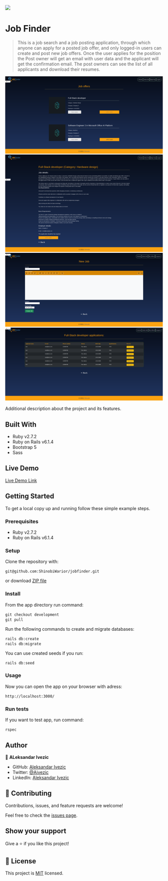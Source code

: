 ![](https://img.shields.io/badge/Ruby_on_rails-red)

# Job Finder

> This is a job search and a job posting application, through which anyone can apply for a posted job offer, and only logged-in users can create and post new job offers. Once the user applies for the position the Post owner will get an email with user data and the applicant will get the confirmation email. The post owners can see the list of all applicants and download their resumes.

![screenshot](public/Screenshots/Screenshot-joblist.png)
![screenshot](public/Screenshots/Screenshot-job.png)
![screenshot](public/Screenshots/Screenshot-newjob.png)
![screenshot](public/Screenshots/Screenshot-applications.png)

Additional description about the project and its features.

## Built With

- Ruby v2.7.2
- Ruby on Rails v6.1.4
- Bootstrap 5
- Sass

## Live Demo

[Live Demo Link](https://livedemo.com)


## Getting Started

To get a local copy up and running follow these simple example steps.

### Prerequisites

- Ruby v2.7.2
- Ruby on Rails v6.1.4

### Setup

Clone the repository with:

```
git@github.com:ShinobiWarior/jobfinder.git
```
or download [ZIP file](https://github.com/ShinobiWarior/jobfinder/archive/refs/heads/develop.zip)

### Install

 From the app directory run command: 
```
git checkout development
git pull
```

 Run the following commands to create and migrate databases:
```
rails db:create
rails db:migrate
```
You can use created seeds if you run:
```
rails db:seed
```

### Usage

Now you can open the app on your browser with adress:
```
http://localhost:3000/
```

### Run tests
If you want to test app, run command:
```
rspec
```
## Author

👤 **ALeksandar Ivezic**

- GitHub: [Aleksandar Ivezic](https://github.com/ShinobiWarior)
- Twitter: [@Aivezic](https://twitter.com/Aivezic)
- LinkedIn: [Aleksandar Ivezic](https://www.linkedin.com/in/aleksandar-ivezic/)



## 🤝 Contributing

Contributions, issues, and feature requests are welcome!

Feel free to check the [issues page](https://github.com/ShinobiWarior/jobfinder/issues).

## Show your support

Give a ⭐️ if you like this project!

## 📝 License

This project is [MIT](lic.url) licensed.
